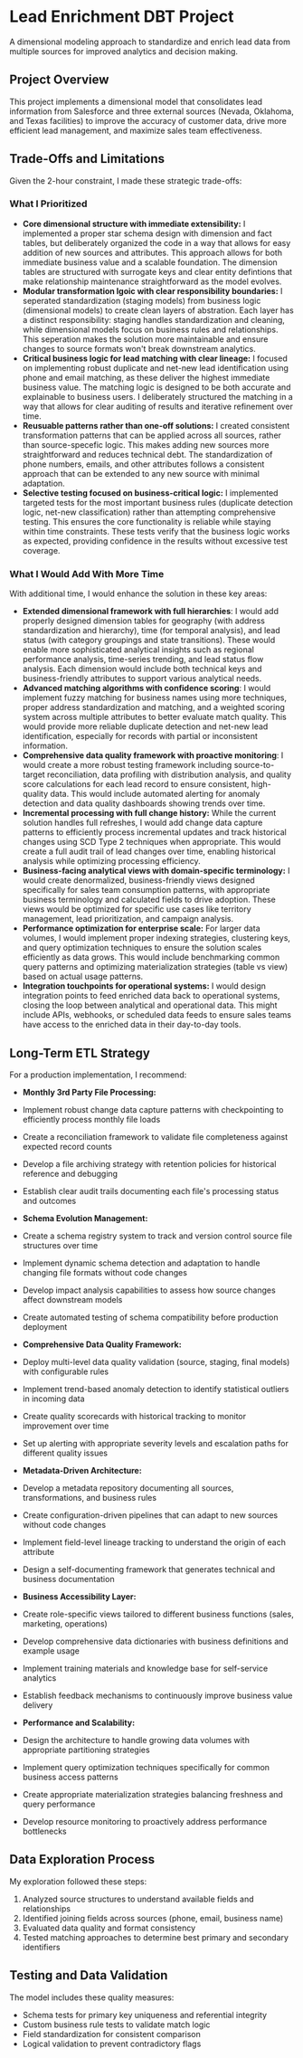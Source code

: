 # Lead Enrichment DBT Project

A dimensional modeling approach to standardize and enrich lead data from multiple sources for improved analytics and decision making.

## Project Overview    

This project implements a dimensional model that consolidates lead information from Salesforce and three external sources (Nevada, Oklahoma, and Texas facilities) to 
improve the accuracy of customer data, drive more efficient lead management, and maximize sales team effectiveness.

## Trade-Offs and Limitations

Given the 2-hour constraint, I made these strategic trade-offs:

### What I Prioritized

- **Core dimensional structure with immediate extensibility:** I implemented a proper
star schema design with dimension and fact tables, but deliberately organized the code in a way that allows for easy addition of new sources and attributes. This approach allows for both immediate business value and a scalable foundation. The dimension tables are structured with surrogate keys and clear entity defintions that make relationship maintenance straightforward as the model evolves.
- **Modular transformation lgoic with clear responsibility boundaries:** I seperated 
standardization (staging models) from business logic (dimensional models) to create clean layers of abstration. Each layer has a distinct responsibility: staging handles 
standardization and cleaning, while dimensional models focus on business rules and relationships. This seperation makes the solution more maintainable and ensure changes to source formats won't break downstream analytics.
- **Critical business logic for lead matching with clear lineage:** I focused on implementing robust duplicate and net-new lead identification using phone and email matching, as these deliver the highest immediate business value. The matching logic is designed to be both accurate and explainable to business users. I deliberately structured the matching in a way that allows for clear auditing of results and iterative refinement over time.
- **Reusuable patterns rather than one-off solutions:** I created consistent transformation patterns that can be applied across all sources, rather than source-specefic logic. This makes adding new sources more straightforward and reduces technical debt. The standardization of phone numbers, emails, and other attributes follows a consistent approach that can be extended to any new source with minimal adaptation.
- **Selective testing focused on business-critical logic:** I implemented targeted tests for the most important business rules (duplicate detection logic, net-new classification) rather than attempting comprehensive testing. This ensures the core functionality is reliable while staying within time constraints. These tests verify that the business logic works as expected, providing confidence in the results without excessive test coverage.


### What I Would Add With More Time
With additional time, I would enhance the solution in these key areas:

- **Extended dimensional framework with full hierarchies**: I would add properly designed dimension tables for geography (with address standardization and hierarchy), time (for temporal analysis), and lead status (with category groupings and state transitions). These would enable more sophisticated analytical insights such as regional performance analysis, time-series trending, and lead status flow analysis. Each dimension would include both technical keys and business-friendly attributes to support various analytical needs.
- **Advanced matching algorithms with confidence scoring**: I would implement fuzzy matching for business names using more techniques, proper address standardization and matching, and a weighted scoring system across multiple attributes to better evaluate match quality. This would provide more reliable duplicate detection and net-new lead identification, especially for records with partial or inconsistent information.
- **Comprehensive data quality framework with proactive monitoring**: I would create a more robust testing framework including source-to-target reconciliation, data profiling with distribution analysis, and quality score calculations for each lead record to ensure consistent, high-quality data. This would include automated alerting for anomaly detection and data quality dashboards showing trends over time.
- **Incremental processing with full change history:** While the current solution handles full refreshes, I would add change data capture patterns to efficiently process incremental updates and track historical changes using SCD Type 2 techniques when appropriate. This would create a full audit trail of lead changes over time, enabling historical analysis while optimizing processing efficiency.
- **Business-facing analytical views with domain-specific terminology:** I would create denormalized, business-friendly views designed specifically for sales team consumption patterns, with appropriate business terminology and calculated fields to drive adoption. These views would be optimized for specific use cases like territory management, lead prioritization, and campaign analysis.
- **Performance optimization for enterprise scale:** For larger data volumes, I would implement proper indexing strategies, clustering keys, and query optimization techniques to ensure the solution scales efficiently as data grows. This would include benchmarking common query patterns and optimizing materialization strategies (table vs view) based on actual usage patterns.
- **Integration touchpoints for operational systems:** I would design integration points to feed enriched data back to operational systems, closing the loop between analytical and operational data. This might include APIs, webhooks, or scheduled data feeds to ensure sales teams have access to the enriched data in their day-to-day tools.

## Long-Term ETL Strategy

For a production implementation, I recommend:

- **Monthly 3rd Party File Processing:**

- Implement robust change data capture patterns with checkpointing to efficiently process monthly file loads
- Create a reconciliation framework to validate file completeness against expected record counts
- Develop a file archiving strategy with retention policies for historical reference and debugging
- Establish clear audit trails documenting each file's processing status and outcomes

- **Schema Evolution Management:**

- Create a schema registry system to track and version control source file structures over time
- Implement dynamic schema detection and adaptation to handle changing file formats without code changes
- Develop impact analysis capabilities to assess how source changes affect downstream models
- Create automated testing of schema compatibility before production deployment

- **Comprehensive Data Quality Framework:**

- Deploy multi-level data quality validation (source, staging, final models) with configurable rules
- Implement trend-based anomaly detection to identify statistical outliers in incoming data
- Create quality scorecards with historical tracking to monitor improvement over time
- Set up alerting with appropriate severity levels and escalation paths for different quality issues

- **Metadata-Driven Architecture:**

- Develop a metadata repository documenting all sources, transformations, and business rules
- Create configuration-driven pipelines that can adapt to new sources without code changes
- Implement field-level lineage tracking to understand the origin of each attribute
- Design a self-documenting framework that generates technical and business documentation

- **Business Accessibility Layer:**

- Create role-specific views tailored to different business functions (sales, marketing, operations)
- Develop comprehensive data dictionaries with business definitions and example usage
- Implement training materials and knowledge base for self-service analytics
- Establish feedback mechanisms to continuously improve business value delivery

- **Performance and Scalability:**

- Design the architecture to handle growing data volumes with appropriate partitioning strategies
- Implement query optimization techniques specifically for common business access patterns
- Create appropriate materialization strategies balancing freshness and query performance
- Develop resource monitoring to proactively address performance bottlenecks

## Data Exploration Process

My exploration followed these steps:

1. Analyzed source structures to understand available fields and relationships
2. Identified joining fields across sources (phone, email, business name)
3. Evaluated data quality and format consistency
4. Tested matching approaches to determine best primary and secondary identifiers

## Testing and Data Validation

The model includes these quality measures:

- Schema tests for primary key uniqueness and referential integrity
- Custom business rule tests to validate match logic
- Field standardization for consistent comparison
- Logical validation to prevent contradictory flags


